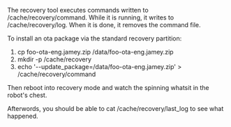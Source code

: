 
The recovery tool executes commands written to /cache/recovery/command. While it is running, it writes to /cache/recovery/log. When it is done, it removes the command file.

To install an ota package via the standard recovery partition:
1. cp foo-ota-eng.jamey.zip /data/foo-ota-eng.jamey.zip
2. mkdir -p /cache/recovery
3. echo '--update_package=/data/foo-ota-eng.jamey.zip' > /cache/recovery/command

Then reboot into recovery mode and watch the spinning whatsit in the robot's chest.

Afterwords, you should be able to cat /cache/recovery/last_log to see what happened.
